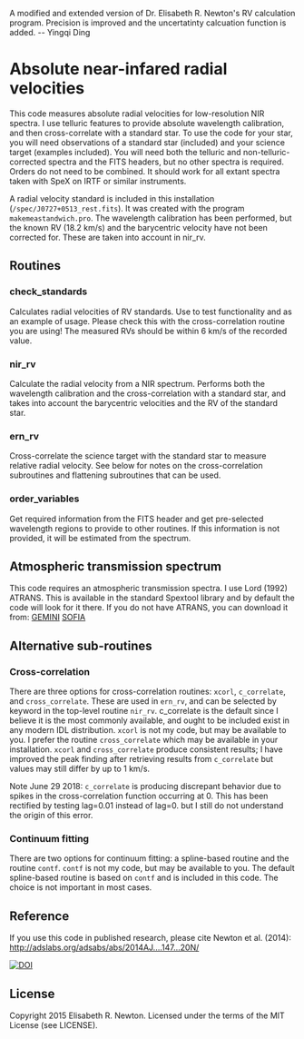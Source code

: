 A modified and extended version of Dr. Elisabeth R. Newton's RV calculation program. Precision is improved and the uncertatinty calcuation function is added. -- Yingqi Ding

# Absolute near-infared radial velocities

This code measures absolute radial velocities for low-resolution NIR spectra. I use telluric features to provide absolute wavelength calibration, and then cross-correlate with a standard star. To use the code for your star, you will need observations of a standard star (included) and your science target (examples included). You will need both the telluric and non-telluric-corrected spectra and the FITS headers, but no other spectra is required. Orders do not need to be combined. It should work for all extant spectra taken with SpeX on IRTF or similar instruments. 

A radial velocity standard is included in this installation (`/spec/J0727+0513_rest.fits`). It was created with the program `makemeastandwich.pro`. The wavelength calibration has been performed, but the known RV (18.2 km/s) and the barycentric velocity have not been corrected for. These are taken into account in nir_rv.

## Routines

### check_standards
Calculates radial velocities of RV standards. Use to test functionality and as an example of usage. Please check this with the cross-correlation routine you are using! The measured RVs should be within 6 km/s of the recorded value.

### nir_rv
Calculate the radial velocity from a NIR spectrum. Performs both the wavelength calibration and the cross-correlation with a standard star, and takes into account the barycentric velocities and the RV of the standard star.

### ern_rv
Cross-correlate the science target with the standard star to measure relative radial velocity. See below for notes on the cross-correlation subroutines and flattening subroutines that can be used.

### order_variables
Get required information from the FITS header and get pre-selected wavelength regions to provide to other routines. If this information is not provided, it will be estimated from the spectrum.

## Atmospheric transmission spectrum

This code requires an atmospheric transmission spectra. I use Lord (1992) ATRANS. This is available in the standard Spextool library and by default the code will look for it there. If you do not have ATRANS, you can download it from: [GEMINI](http://www.gemini.edu/sciops/telescopes-and-sites/observing-condition-constraints/ir-transmission-spectra)
[SOFIA](https://atran.sofia.usra.edu/cgi-bin/atran/atran.cgi)

## Alternative sub-routines

### Cross-correlation
There are three options for cross-correlation routines: `xcorl`, `c_correlate`, and `cross_correlate`. These are used in `ern_rv`, and can be selected by keyword in the top-level routine `nir_rv`. c_correlate is the default since I believe it is the most commonly available, and ought to be included exist in any modern IDL distribution. `xcorl` is not my code, but may be available to you. I prefer the routine `cross_correlate` which may be available in your installation. `xcorl` and `cross_correlate` produce consistent results; I have improved the peak finding after retrieving results from `c_correlate` but values may still differ by up to 1 km/s.

Note June 29 2018: `c_correlate` is producing discrepant behavior due to spikes in the cross-correlation function occurring at 0. This has been rectified by testing lag=0.01 instead of lag=0. but I still do not understand the origin of this error.

### Continuum fitting
There are two options for continuum fitting: a spline-based routine and the routine `contf`. `contf` is not my code, but may be available to you. The default spline-based routine is based on `contf` and is included in this code. The choice is not important in most cases.

## Reference

If you use this code in published research, please cite Newton et al. (2014): http://adslabs.org/adsabs/abs/2014AJ....147...20N/

[![DOI](https://zenodo.org/badge/4705/ernewton/tellrv.svg)](https://zenodo.org/badge/latestdoi/4705/ernewton/tellrv)

## License

Copyright 2015 Elisabeth R. Newton. Licensed under the terms of the MIT License (see LICENSE).
